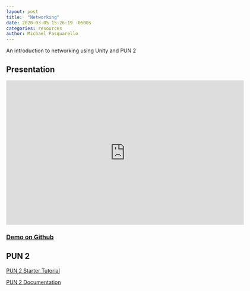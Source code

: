 ```yaml
---
layout: post
title:  "Networking"
date: 2020-03-05 15:26:19 -0500s
categories: resources
author: Michael Pasquarello
---
```


An introduction to networking using Unity and PUN 2

## Presentation

<!--width="640" height="389"-->
<iframe src="https://docs.google.com/presentation/d/e/2PACX-1vSxoXPLK7d7EBMruFkYeheyZQ_GPKAqPhezyp_zr-YHhpIUg3blJhesp2sAEmleRtYuKNklJFSY4t0p/embed?start=false&loop=false&delayms=60000" frameborder="0" width="640" height="389" allowfullscreen="true" mozallowfullscreen="true" webkitallowfullscreen="true"></iframe>

### [Demo on Github](https://github.com/Flopmind/NetworkingDemo)

## PUN 2

[PUN 2 Starter Tutorial](https://doc.photonengine.com/en-us/pun/v2/demos-and-tutorials/pun-basics-tutorial/intro)

[PUN 2 Documentation](https://doc-api.photonengine.com/en/pun/v2/o)
